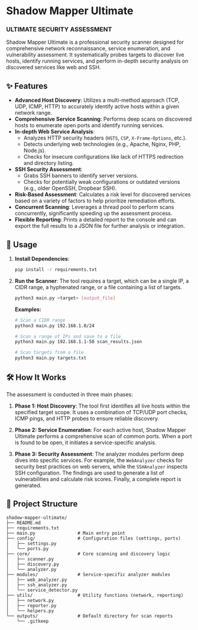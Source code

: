 # Shadow Mapper Ultimate

### ULTIMATE SECURITY ASSESSMENT

Shadow Mapper Ultimate is a professional security scanner designed for comprehensive network reconnaissance, service enumeration, and vulnerability assessment. It systematically probes targets to discover live hosts, identify running services, and perform in-depth security analysis on discovered services like web and SSH.

## ✨ Features

- **Advanced Host Discovery**: Utilizes a multi-method approach (TCP, UDP, ICMP, HTTP) to accurately identify active hosts within a given network range.
- **Comprehensive Service Scanning**: Performs deep scans on discovered hosts to enumerate open ports and identify running services.
- **In-depth Web Service Analysis**:
    - Analyzes HTTP security headers (`HSTS`, `CSP`, `X-Frame-Options`, etc.).
    - Detects underlying web technologies (e.g., Apache, Nginx, PHP, Node.js).
    - Checks for insecure configurations like lack of HTTPS redirection and directory listing.
- **SSH Security Assessment**:
    - Grabs SSH banners to identify server versions.
    - Checks for potentially weak configurations or outdated versions (e.g., older OpenSSH, Dropbear SSH).
- **Risk-Based Assessment**: Calculates a risk level for discovered services based on a variety of factors to help prioritize remediation efforts.
- **Concurrent Scanning**: Leverages a thread pool to perform scans concurrently, significantly speeding up the assessment process.
- **Flexible Reporting**: Prints a detailed report to the console and can export the full results to a JSON file for further analysis or integration.

## 🚀 Usage

1.  **Install Dependencies**:
    ```bash
    pip install -r requirements.txt
    ```

2.  **Run the Scanner**:
    The tool requires a target, which can be a single IP, a CIDR range, a hyphenated range, or a file containing a list of targets.

    ```bash
    python3 main.py <target> [output_file]
    ```

    **Examples:**
    ```bash
    # Scan a CIDR range
    python3 main.py 192.168.1.0/24

    # Scan a range of IPs and save to a file
    python3 main.py 192.168.1.1-50 scan_results.json

    # Scan targets from a file
    python3 main.py targets.txt
    ```

## 🛠️ How It Works

The assessment is conducted in three main phases:

1.  **Phase 1: Host Discovery**: The tool first identifies all live hosts within the specified target scope. It uses a combination of TCP/UDP port checks, ICMP pings, and HTTP probes to ensure reliable discovery.

2.  **Phase 2: Service Enumeration**: For each active host, Shadow Mapper Ultimate performs a comprehensive scan of common ports. When a port is found to be open, it initiates a service-specific analysis.

3.  **Phase 3: Security Assessment**: The analyzer modules perform deep dives into specific services. For example, the `WebAnalyzer` checks for security best practices on web servers, while the `SSHAnalyzer` inspects SSH configuration. The findings are used to generate a list of vulnerabilities and calculate risk scores. Finally, a complete report is generated.

## 📁 Project Structure

```
shadow-mapper-ultimate/
├── README.md
├── requirements.txt
├── main.py                # Main entry point
├── config/                # Configuration files (settings, ports)
│   ├── settings.py
│   └── ports.py
├── core/                  # Core scanning and discovery logic
│   ├── scanner.py
│   ├── discovery.py
│   └── analyzer.py
├── modules/               # Service-specific analyzer modules
│   ├── web_analyzer.py
│   ├── ssh_analyzer.py
│   └── service_detector.py
├── utils/                 # Utility functions (network, reporting)
│   ├── network.py
│   ├── reporter.py
│   └── helpers.py
└── outputs/               # Default directory for scan reports
    └── .gitkeep
```
